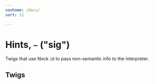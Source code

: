 ```yaml
---
navhome: /docs/
sort: 12

---
```


# Hints, `~` ("sig")

Twigs that use Nock `10` to pass non-semantic info to the
interpreter.

## Twigs

<list dataPreview="true" className="runes"></list>
